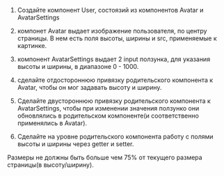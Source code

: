 1. Создайте компонент User, состоязий из компонентов Avatar и AvatarSettings

2. компонет Avatar выдает изображение пользователя, по центру страницы. 
В нем есть поля высоты, ширины и src, применяемые к картинке. 

3. компонент AvatarSettings выдает 2 input ползунка, для указания высоты и ширины, в диапазоне 0 - 1000.

4. сделайте отдостороннюю привязку родительского компонента к Avatar, чтобы он мог задавать высоту и ширину.

5. Сделайте двустороннюю привязку родительского компонента к AvatarSettings, чтобы при изменении значения ползунко они обновлялись в родительском компоненте(и соответственно применялись в Avatar).

6. Сделайте на уровне родительского компонента работу с полями высоты и ширины через getter и setter. 

Размеры не должны быть больше чем 75% от текущего размера страницы(в высоту/ширину).
 